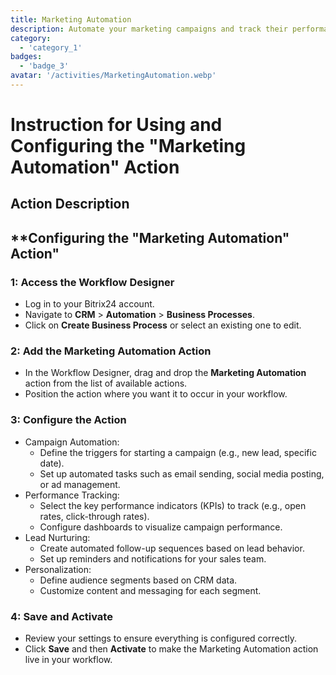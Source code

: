 ```yaml
---
title: Marketing Automation
description: Automate your marketing campaigns and track their performance.
category: 
  - 'category_1'
badges: 
  - 'badge_3'
avatar: '/activities/MarketingAutomation.webp'
---
```

# Instruction for Using and Configuring the "Marketing Automation" Action

## Action Description

## **Configuring the "Marketing Automation" Action"

### 1: Access the Workflow Designer
- Log in to your Bitrix24 account.
- Navigate to **CRM** > **Automation** > **Business Processes**.
- Click on **Create Business Process** or select an existing one to edit.

### 2: Add the Marketing Automation Action
- In the Workflow Designer, drag and drop the **Marketing Automation** action from the list of available actions.
- Position the action where you want it to occur in your workflow.

### 3: Configure the Action
- Campaign Automation:
  - Define the triggers for starting a campaign (e.g., new lead, specific date).
  - Set up automated tasks such as email sending, social media posting, or ad management.
- Performance Tracking:
  - Select the key performance indicators (KPIs) to track (e.g., open rates, click-through rates).
  - Configure dashboards to visualize campaign performance.
- Lead Nurturing:
  - Create automated follow-up sequences based on lead behavior.
  - Set up reminders and notifications for your sales team.
- Personalization:
  - Define audience segments based on CRM data.
  - Customize content and messaging for each segment.

### 4: Save and Activate
- Review your settings to ensure everything is configured correctly.
- Click **Save** and then **Activate** to make the Marketing Automation action live in your workflow.
